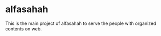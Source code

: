 # alfasahah

This is the main project of alfasahah to serve the people with organized contents on web.
